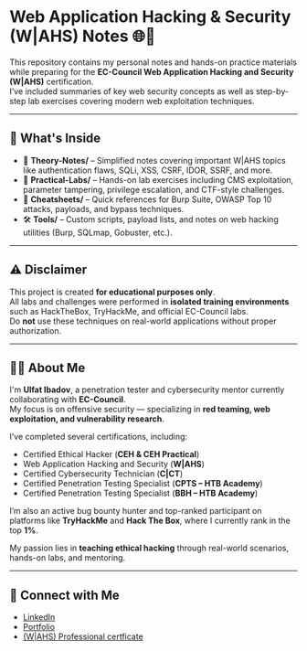 # Web Application Hacking & Security (W|AHS) Notes 🌐🔐

This repository contains my personal notes and hands-on practice materials while preparing for the **EC-Council Web Application Hacking and Security (W|AHS)** certification.  
I’ve included summaries of key web security concepts as well as step-by-step lab exercises covering modern web exploitation techniques.

---

## 📂 What's Inside
- 📘 **Theory-Notes/** – Simplified notes covering important W|AHS topics like authentication flaws, SQLi, XSS, CSRF, IDOR, SSRF, and more.  
- 🧪 **Practical-Labs/** – Hands-on lab exercises including CMS exploitation, parameter tampering, privilege escalation, and CTF-style challenges.  
- 🧾 **Cheatsheets/** – Quick references for Burp Suite, OWASP Top 10 attacks, payloads, and bypass techniques.  
- 🛠️ **Tools/** – Custom scripts, payload lists, and notes on web hacking utilities (Burp, SQLmap, Gobuster, etc.).  

---

## ⚠️ Disclaimer
This project is created **for educational purposes only**.  
All labs and challenges were performed in **isolated training environments** such as HackTheBox, TryHackMe, and official EC-Council labs.  
Do **not** use these techniques on real-world applications without proper authorization.  

---

## 👨‍💻 About Me
I'm **Ulfat Ibadov**, a penetration tester and cybersecurity mentor currently collaborating with **EC-Council**.  
My focus is on offensive security — specializing in **red teaming, web exploitation, and vulnerability research**.  

I’ve completed several certifications, including:  
- Certified Ethical Hacker (**CEH & CEH Practical**)  
- Web Application Hacking and Security (**W|AHS**)  
- Certified Cybersecurity Technician (**C|CT**)  
- Certified Penetration Testing Specialist (**CPTS – HTB Academy**)
- Certified Penetration Testing Specialist (**BBH – HTB Academy**)   

I’m also an active bug bounty hunter and top-ranked participant on platforms like **TryHackMe** and **Hack The Box**, where I currently rank in the top **1%**.  

My passion lies in **teaching ethical hacking** through real-world scenarios, hands-on labs, and mentoring.  

---

## 📎 Connect with Me 
- [LinkedIn](https://www.linkedin.com/in/ibadovulfat/)
- [Portfolio](https://about.surf) 
- [(W|AHS) Professional certficate]([https://about.surf](https://aspen.eccouncil.org/VerifyBadge?&type=certification&a=ed2dGj4Z1ySm68ptiidDS5Rw9ELHIbQnb35B90anBck=)) 


